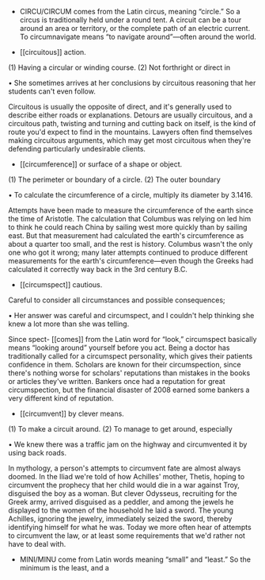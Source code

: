 - CIRCU/CIRCUM comes from the Latin circus, meaning “circle.” So a circus is traditionally held
under  a  round  tent.  A  circuit  can  be  a  tour  around  an  area  or  territory,  or  the  complete  path  of  an
electric current. To circumnavigate means “to navigate around”—often around the world.

- [[circuitous]] 
action. 

 (1) Having a circular or winding course. (2) Not forthright or direct in

• She sometimes arrives at her conclusions by circuitous reasoning that her students can't even follow.

Circuitous  is  usually  the  opposite  of  direct,  and  it's  generally  used  to  describe  either  roads  or
explanations.  Detours  are  usually  circuitous,  and  a  circuitous  path,  twisting  and  turning  and  cutting
back  on  itself,  is  the  kind  of  route  you'd  expect  to  find  in  the  mountains.  Lawyers  often  find
themselves  making  circuitous  arguments,  which  may  get  most  circuitous  when  they're  defending
particularly undesirable clients.

- [[circumference]] 
or surface of a shape or object. 

 (1) The perimeter or boundary of a circle. (2) The outer boundary

• To calculate the circumference of a circle, multiply its diameter by 3.1416. 

Attempts have been made to measure the circumference of the earth since the time of Aristotle. The
calculation that Columbus was relying on led him to think he could reach China by sailing west more
quickly than by sailing east. But that measurement had calculated the earth's circumference as about a
quarter too small, and the rest is history. Columbus wasn't the only one who got it wrong; many later
attempts continued to produce different measurements for the earth's circumference—even though the
Greeks had calculated it correctly way back in the 3rd century B.C.

- [[circumspect]] 
cautious. 

 Careful to consider all circumstances and possible consequences;

• Her answer was careful and circumspect, and I couldn't help thinking she knew a lot more than she
was telling. 

Since spect- [[comes]] from the Latin word for “look,” circumspect basically means “looking around”
yourself before you act. Being a doctor has traditionally called for a circumspect personality, which
gives  their  patients  confidence  in  them.  Scholars  are  known  for  their  circumspection,  since  there's
nothing worse for scholars' reputations than mistakes in the books or articles they've written. Bankers
once  had  a  reputation  for  great  circumspection,  but  the  financial  disaster  of  2008  earned  some
bankers a very different kind of reputation.

- [[circumvent]] 
by clever means. 

 (1) To make a circuit around. (2) To manage to get around, especially

• We knew there was a traffic jam on the highway and circumvented it by using back roads. 

In mythology, a person's attempts to circumvent fate are almost always doomed. In the Iliad we're told
of how Achilles' mother, Thetis, hoping to circumvent the prophecy that her child would die in a war
against  Troy,  disguised  the  boy  as  a  woman.  But  clever  Odysseus,  recruiting  for  the  Greek  army,
arrived disguised as a peddler, and among the jewels he displayed to the women of the household he
laid  a  sword.  The  young  Achilles,  ignoring  the  jewelry,  immediately  seized  the  sword,  thereby
identifying himself for what he was. Today we more often hear of attempts to circumvent the law, or
at least some requirements that we'd rather not have to deal with.

- MINI/MINU come from Latin words meaning “small” and “least.” So the minimum is the least, and a
